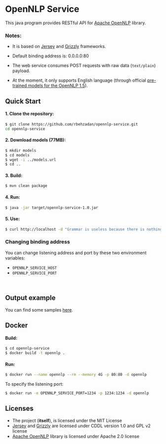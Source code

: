 # OpenNLP Service

This java program provides RESTful API for [Apache OpenNLP](https://opennlp.apache.org/) library. 

### Notes:
- It is based on [Jersey](https://jersey.github.io/) and [Grizzly](https://javaee.github.io/grizzly/) frameworks. 

- Default binding address is: 0.0.0.0:80

- The web service consumes POST requests with raw data (`text/plain`) payload.

- At the moment, it only supports English language (through official [pre-trained models for the OpenNLP 1.5](http://opennlp.sourceforge.net/models-1.5/)).

## Quick Start

#### 1. Clone the repository:
```bash
$ git clone https://github.com/rbehzadan/opennlp-service.git
cd opennlp-service
```

#### 2. Download models (77MB):
```bash
$ mkdir models
$ cd models
$ wget -i ../models.url
$ cd ..
```

#### 3. Build:
```bash
$ mvn clean package
```

#### 4. Run:
```bash
$ java -jar target/opennlp-service-1.0.jar
```

#### 5. Use:
```bash
$ curl http://localhost -d "Grammar is useless because there is nothing to say."
```

### Changing binding address

You can change listening address and port by these two environment variables:
- `OPENNLP_SERVICE_HOST`
- `OPENNLP_SERVICE_PORT`

&nbsp;


## Output example

You can find some samples [here](docs/sample.md).

## Docker

#### Build:
```bash
$ cd opennlp-service
$ docker build -t opennlp .
```

#### Run:
```bash
$ docker run --name opennlp --rm --memory 4G -p 80:80 -d opennlp
```
To specify the listening port:
```bash
$ docker run -e OPENNLP_SERVICE_PORT=1234 -p 1234:1234 -d opennlp
```


## Licenses

- The project (**itself**), is licensed under the MIT License
- [Jersey](https://jersey.github.io/) and [Grizzly](https://javaee.github.io/grizzly/) are licensed under CDDL version 1.0 and GPL v2 license
- [Apache OpenNLP](https://opennlp.apache.org/) library is licensed under Apache 2.0 license
